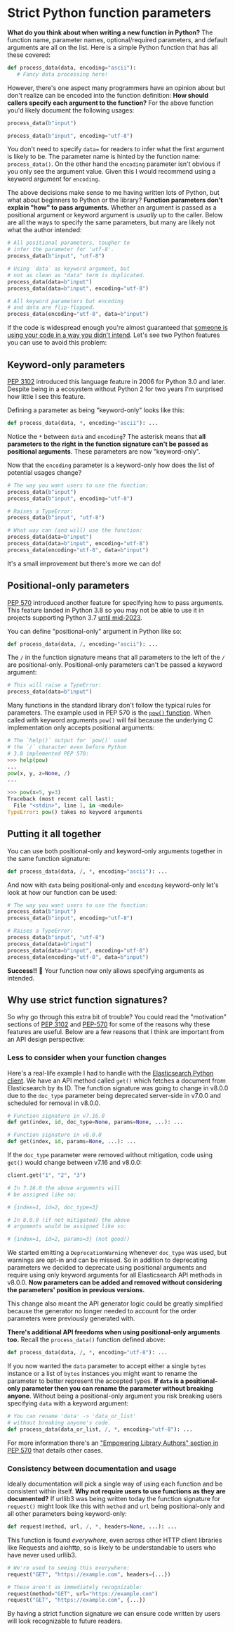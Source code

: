 # Strict Python function parameters

**What do you think about when writing a new function in Python?** The function name, parameter names, optional/required parameters, and default arguments are all on the list. Here is a simple Python function that has all these covered:

```python
def process_data(data, encoding="ascii"):
   # Fancy data processing here!
```

However, there's one aspect many programmers have an opinion about but don't realize can be encoded into the function definition: **How should callers specify each argument to the function?** For the above function you'd likely document the following usages:

```python
process_data(b"input")

process_data(b"input", encoding="utf-8")
```

You don't need to specify `data=` for readers to infer what the first argument is likely to be. The parameter name is hinted by the function name: `process_data()`. On the other hand the `encoding` parameter isn't obvious if you only see the argument value. Given this I would recommend using a keyword argument for `encoding`.

The above decisions make sense to me having written lots of Python, but what about beginners to Python or the library? **Function parameters don't explain "how" to pass arguments.** Whether an argument is passed as a positional argument or keyword argument is *usually* up to the caller. Below are all the ways to specify the same parameters, but many are likely not what the author intended:

```python
# All positional parameters, tougher to
# infer the parameter for 'utf-8'.
process_data(b"input", "utf-8")

# Using `data` as keyword argument, but
# not as clean as "data" term is duplicated.
process_data(data=b"input")
process_data(data=b"input", encoding="utf-8")

# All keyword parameters but encoding
# and data are flip-flopped.
process_data(encoding="utf-8", data=b"input")
```

If the code is widespread enough you're almost guaranteed that [someone is using your code in a way you didn't intend](https://xkcd.com/1172). Let's see two Python features you can use to avoid this problem: 

## Keyword-only parameters

[PEP 3102](https://www.python.org/dev/peps/pep-3102) introduced this language feature in 2006 for Python 3.0 and later. Despite being in a ecosystem without Python 2 for two years I'm surprised how little I see this feature.

Defining a parameter as being "keyword-only" looks like this:

```python
def process_data(data, *, encoding="ascii"): ...
```

Notice the `*` between `data` and `encoding`? The asterisk means that **all parameters to the right in the function signature can't be passed as positional arguments**. These parameters are now "keyword-only".

Now that the `encoding` parameter is a keyword-only how does the list of potential usages change?

```python
# The way you want users to use the function:
process_data(b"input")
process_data(b"input", encoding="utf-8")

# Raises a TypeError:
process_data(b"input", "utf-8")

# What way can (and will) use the function:
process_data(data=b"input")
process_data(data=b"input", encoding="utf-8")
process_data(encoding="utf-8", data=b"input")
```

It's a small improvement but there's more we can do!

## Positional-only parameters

[PEP 570](https://www.python.org/dev/peps/pep-0570) introduced another feature for specifying how to pass arguments. This feature landed in Python 3.8 so you may not be able to use it in projects supporting Python 3.7 [until mid-2023](https://endoflife.date/python).

You can define "positional-only" argument in Python like so:

```python
def process_data(data, /, encoding="ascii"): ...
```

The `/` in the function signature means that all parameters to the left of the `/` are positional-only. Positional-only parameters can't be passed a keyword argument:

```python
# This will raise a TypeError:
process_data(data=b"input")
```

Many functions in the standard library don't follow the typical rules for parameters.  The example used in PEP 570 is the [`pow()` function](https://docs.python.org/3/library/functions.html#pow). When called with keyword arguments `pow()` will fail because the underlying C implementation only accepts positional arguments:

```python
# The `help()` output for `pow()` used
# the `/` character even before Python
# 3.8 implemented PEP 570:
>>> help(pow)
...
pow(x, y, z=None, /)
...

>>> pow(x=5, y=3)
Traceback (most recent call last):
  File "<stdin>", line 1, in <module>
TypeError: pow() takes no keyword arguments
```

## Putting it all together

You can use both positional-only and keyword-only arguments together in the same function signature:

```python
def process_data(data, /, *, encoding="ascii"): ...
```

And now with `data` being positional-only and `encoding` keyword-only let's look at how our function can be used:

```python
# The way you want users to use the function:
process_data(b"input")
process_data(b"input", encoding="utf-8")

# Raises a TypeError:
process_data(b"input", "utf-8")
process_data(data=b"input")
process_data(data=b"input", encoding="utf-8")
process_data(encoding="utf-8", data=b"input")
```

**Success!!** 🎉 Your function now only allows specifying arguments as intended.

## Why use strict function signatures?

So why go through this extra bit of trouble? You could read the "motivation" sections of [PEP 3102](https://www.python.org/dev/peps/pep-3102/#rationale) and [PEP-570](https://www.python.org/dev/peps/pep-0570/#motivation) for some of the reasons why these features are useful. Below are a few reasons that I think are important from an API design perspective:

### Less to consider when your function changes

Here's a real-life example I had to handle with the [Elasticsearch Python client](https://github.com/elastic/elasticsearch-py). We have an API method called `get()` which fetches a document from Elasticsearch by its ID. The function signature was going to change in v8.0.0 due to the `doc_type` parameter being deprecated server-side in v7.0.0 and scheduled for removal in v8.0.0.

```python
# Function signature in v7.16.0
def get(index, id, doc_type=None, params=None, ...): ...

# Function signature in v8.0.0
def get(index, id, params=None, ...): ...
```

If the `doc_type` parameter were removed without mitigation, code using `get()` would change between v7.16 and v8.0.0:

```python
client.get("1", "2", "3")

# In 7.16.0 the above arguments will
# be assigned like so:

# {index=1, id=2, doc_type=3}

# In 8.0.0 (if not mitigated) the above
# arguments would be assigned like so:

# {index=1, id=2, params=3} (not good!)
```

We started emitting a `DeprecationWarning` whenever `doc_type` was used, but warnings are opt-in and can be missed. So in addition to deprecating parameters we decided to deprecate using positional arguments and require using only keyword arguments for all Elasticsearch API methods in v8.0.0. **Now parameters can be added and removed without considering the parameters' position in previous versions.**

This change also meant the API generator logic could be greatly simplified because the generator no longer needed to account for the order parameters were previously generated with.

**There's additional API freedoms when using positional-only arguments too.** Recall the `process_data()` function defined above:

```python
def process_data(data, /, *, encoding="utf-8"): ...
```

If you now wanted the `data` parameter to accept either a single `bytes` instance or a list of `bytes` instances you might want to rename the parameter to better represent the accepted types. **If `data` is a positional-only parameter then you can rename the parameter without breaking anyone**. Without being a positional-only argument you risk breaking users specifying `data` with a keyword argument:

```python
# You can rename 'data' -> 'data_or_list'
# without breaking anyone's code.
def process_data(data_or_list, /, *, encoding="utf-8"): ...
```

For more information there's an ["Empowering Library Authors" section in PEP 570](https://www.python.org/dev/peps/pep-0570/#id27) that details other cases.

### Consistency between documentation and usage

Ideally documentation will pick a single way of using each function and be consistent within itself. **Why not require users to use functions as they are documented?** If urllib3 was being written today the function signature for `request()` might look like this with `method` and `url` being positional-only and all other parameters being keyword-only:

```python
def request(method, url, /, *, headers=None, ...): ...
```

This function is found *everywhere*, even across other HTTP client libraries like Requests and aiohttp, so is likely to be understandable to users who have never used urllib3.

```python
# We're used to seeing this everywhere:
request("GET", "https://example.com", headers={...})

# These aren't as immediately recognizable:
request(method="GET", url="https://example.com")
request("GET", "https://example.com", {...})
```

By having a strict function signature we can ensure code written by users will look recognizable to future readers.

